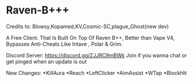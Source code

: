 # **Raven-B+++**

Credits to: Blowsy,Kopamed,KV,Cosmic-SC,plague_Ghost(new dev)

A Free Client. That Is Built On Top Of Raven B++, Better than Vape V4, Bypasses Anti-Cheats Like Intave , Polar & Grim.

Discord Server: https://discord.gg/ZJJRC9mBWk Join if you wanna chat or get pinged when an update is out


New Changes:
*KillAura
*Reach
*LeftClicker 
*AimAssist
*WTap
*BlockHit
